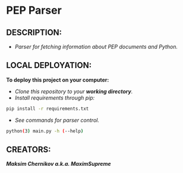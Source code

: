 # PEP Parser


## DESCRIPTION:
- _Parser for fetching information about PEP documents and Python._


## LOCAL DEPLOYATION:

**To deploy this project on your computer:**
- _Clone this repository to your ***working directory***._
- _Install requirements through pip:_
```bash
pip install -r requirements.txt
```
- _See commands for parser control._
```bash
python(3) main.py -h (--help)
```

## CREATORS:

***Maksim Chernikov a.k.a. MaximSupreme***
